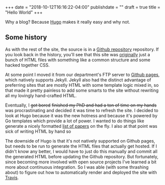 +++
date = "2018-10-12T16:16:22-04:00"
publishdate = ""
draft = true
title = "Hello World"
+++

Why a blog?  Because [Hugo](https://gohugo.io) makes it really easy and why not.

<!--more-->

## Some history

As with the rest of the site, the source is in a [Github
repository](https://github.com/kleinschmidt/kleinschmidt.github.io) repository.
If you look back in the history, you'll see that this site was
[originally](https://github.com/kleinschmidt/kleinschmidt.github.io/tree/4424a5510ec06a601e9a7b49563337ef03e10265)
just a bunch of HTML files with something like a common structure and some
hacked together CSS.

At some point I moved it from our department's FTP server to [Github
pages](https://pages.github.com/), which natively supports Jekyll.  Jekyll also
had the distinct advantage of preferring sites that are mostly HTML with some
template logic mixed in, so that made it pretty painless to add some smarts to
the site without rewriting all my lovingly hand-crafted HTML.



Eventually, I ~~got bored~~ ~~finished my PhD and had a ton of time on my
hands~~ was procrastinating and decided it was time to refresh the site.  I
decided to look at Hugo because it was the new hotness and because it's powered
by Go templates which provide a lot of power.  I wanted to do things like
generate a nicely formatted [list of papers](/work/) on the fly.  I also at that
point was sick of writing HTML by hand so 


The downside of Hugo is that it's not natively supported on Github pages, but
needs to be run to generate the HTML files that actually get hosted.  If I
didn't know any better, I would have to just do this manually and commit all the
generated HTML before updating the Github repository.  But fortunately, since
becoming more involved with open source projects I've learned a bit more about
continuous integration.  So I was able (with some thrashing about) to figure out
how to automatically render and deployed the site with
[Travis](https://travis-ci.org/kleinschmidt/kleinschmidt.github.io).


